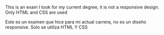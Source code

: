 This is an exam I took for my current degree, it is not a responsive design. Only HTML and CSS are used

Este es un examen que hice para mi actual carrera, no es un diseño responsive. Solo se utiliza HTML Y CSS
